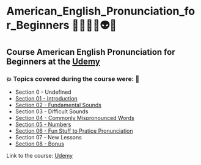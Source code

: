 # American_English_Pronunciation_for_Beginners 👩🏻‍💻🤯👽🤖
## Course American English Pronunciation for Beginners at the [Udemy](https://www.udemy.com/course/the-sounds-of-english/)
### 💥 Topics covered during the course were: 🚀
- Section 0 - Undefined
- [Section 01 - Introduction](https://github.com/romulovieira777/American_English_Pronunciation_for_Beginners/tree/main/Section_01_Introduction)
- [Section 02 - Fundamental Sounds](https://github.com/romulovieira777/American_English_Pronunciation_for_Beginners/tree/main/Section_02_Fundamental_Sounds)
- Section 03 - Difficult Sounds
- [Section 04 - Commonly Mispronounced Words](https://github.com/romulovieira777/American_English_Pronunciation_for_Beginners/tree/main/Section_04_Commonly_Mispronounced_Words)
- [Section 05 - Numbers](https://github.com/romulovieira777/American_English_Pronunciation_for_Beginners/tree/main/Section_05_Numbers)
- [Section 06 - Fun Stuff to Pratice Pronunciation](https://github.com/romulovieira777/American_English_Pronunciation_for_Beginners/tree/main/Section_06_Fun_Stuff_to_Pratice_Pronunciation)
- Section 07 - New Lessons
- [Section 08 - Bonus](https://github.com/romulovieira777/American_English_Pronunciation_for_Beginners/tree/main/Section_08_Bonus)

Link to the course: [Udemy](https://www.udemy.com/course/the-sounds-of-english/)
